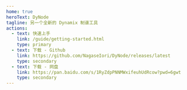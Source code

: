 ```yaml
---
home: true
heroText: DyNode
tagline: 另一个全新的 Dynamix 制谱工具
actions:
  - text: 快速上手
    link: /guide/getting-started.html
    type: primary
  - text: 下载 - Github
    link: https://github.com/NagaseIori/DyNode/releases/latest
    type: secondary
  - text: 下载 - 网盘
    link: https://pan.baidu.com/s/1RyZdpPNNMWxifeuhUdRcow?pwd=6gwt
    type: secondary
---
```


